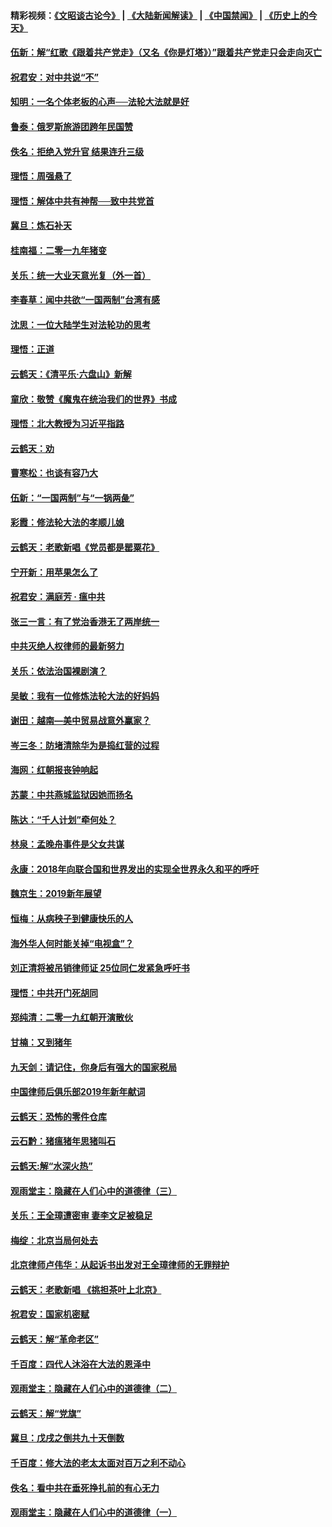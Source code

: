 #### 精彩视频：[《文昭谈古论今》](https://github.com/gfw-breaker/wenzhao/blob/master/README.md?t=01111830) | [《大陆新闻解读》](https://github.com/gfw-breaker/ntdtv-comedy/blob/master/README.md?t=01111830) | [《中国禁闻》](https://github.com/gfw-breaker/ntdtv-news/blob/master/README.md?t=01111830) | [《历史上的今天》](https://github.com/gfw-breaker/today-in-history/blob/master/README.md?t=01111830) 

#### [伍新：解“红歌《跟着共产党走》（又名《你是灯塔》）”跟着共产党走只会走向灭亡](../pages/nsc993/n10969074.md?t=01111830) 

#### [祝君安：对中共说“不”](../pages/nsc993/n10968464.md?t=01111830) 

#### [知明：一名个体老板的心声──法轮大法就是好](../pages/nsc993/n10967473.md?t=01111830) 

#### [鲁泰：俄罗斯旅游团跨年民国赞](../pages/nsc993/n10967035.md?t=01111830) 

#### [佚名：拒绝入党升官  结果连升三级](../pages/nsc993/n10965069.md?t=01111830) 

#### [理悟：周强悬了](../pages/nsc993/n10965044.md?t=01111830) 

#### [理悟：解体中共有神帮──致中共党首](../pages/nsc993/n10963824.md?t=01111830) 

#### [冀旦：炼石补天](../pages/nsc993/n10963818.md?t=01111830) 

#### [桂南福：二零一九年猪变](../pages/nsc993/n10963774.md?t=01111830) 

#### [关乐：统一大业天意光复（外一首）](../pages/nsc993/n10963765.md?t=01111830) 

#### [李春草：闻中共欲“一国两制”台湾有感](../pages/nsc993/n10963761.md?t=01111830) 

#### [沈思：一位大陆学生对法轮功的思考](../pages/nsc993/n10960706.md?t=01111830) 

#### [理悟：正道](../pages/nsc993/n10960529.md?t=01111830) 

#### [云鹤天：《清平乐‧六盘山》新解](../pages/nsc993/n10959258.md?t=01111830) 

#### [童欣：敬赞《魔鬼在统治我们的世界》书成](../pages/nsc993/n10959244.md?t=01111830) 

#### [理悟：北大教授为习近平指路](../pages/nsc993/n10959234.md?t=01111830) 

#### [云鹤天：劝](../pages/nsc993/n10959226.md?t=01111830) 

#### [曹寒松：也谈有容乃大](../pages/nsc993/n10959191.md?t=01111830) 

#### [伍新：“一国两制”与“一锅两彘”](../pages/nsc993/n10958297.md?t=01111830) 

#### [彩霞：修法轮大法的孝顺儿媳](../pages/nsc993/n10958333.md?t=01111830) 

#### [云鹤天：老歌新唱《党员都是罂粟花》](../pages/nsc993/n10958225.md?t=01111830) 

#### [宁开新：用苹果怎么了](../pages/nsc993/n10955962.md?t=01111830) 

#### [祝君安：满庭芳 · 瘟中共](../pages/nsc993/n10955949.md?t=01111830) 

#### [张三一言：有了党治香港无了两岸统一](../pages/nsc993/n10955943.md?t=01111830) 

#### [中共灭绝人权律师的最新努力](../pages/nsc993/n10954725.md?t=01111830) 

#### [关乐：依法治国裸剧演？](../pages/nsc993/n10952420.md?t=01111830) 

#### [吴敏：我有一位修炼法轮大法的好妈妈](../pages/nsc993/n10952484.md?t=01111830) 

#### [谢田：越南—美中贸易战意外赢家？](../pages/nsc993/n10940351.md?t=01111830) 

#### [岑三冬：防堵清除华为是捣红营的过程](../pages/nsc993/n10952342.md?t=01111830) 

#### [海网：红朝报丧钟响起](../pages/nsc993/n10951480.md?t=01111830) 

#### [苏蒙：中共燕城监狱因她而扬名](../pages/nsc993/n10951476.md?t=01111830) 

#### [陈达：“千人计划”牵何处？](../pages/nsc993/n10951466.md?t=01111830) 

#### [林泉：孟晚舟事件是父女共谋](../pages/nsc993/n10947780.md?t=01111830) 

#### [永康：2018年向联合国和世界发出的实现全世界永久和平的呼吁](../pages/nsc993/n10947756.md?t=01111830) 

#### [魏京生：2019新年展望](../pages/nsc993/n10947691.md?t=01111830) 

#### [恒梅：从病秧子到健康快乐的人](../pages/nsc993/n10947469.md?t=01111830) 

#### [海外华人何时能关掉“电视盒”？](../pages/nsc993/n10945406.md?t=01111830) 

#### [刘正清将被吊销律师证 25位同仁发紧急呼吁书](../pages/nsc993/n10944361.md?t=01111830) 

#### [理悟：中共开门死胡同](../pages/nsc993/n10944908.md?t=01111830) 

#### [郑纯清：二零一九红朝开演散伙](../pages/nsc993/n10944905.md?t=01111830) 

#### [甘楠：又到猪年](../pages/nsc993/n10944903.md?t=01111830) 

#### [九天剑：请记住，你身后有强大的国家税局](../pages/nsc993/n10944885.md?t=01111830) 

#### [中国律师后俱乐部2019年新年献词](../pages/nsc993/n10944348.md?t=01111830) 

#### [云鹤天：恐怖的零件仓库](../pages/nsc993/n10942847.md?t=01111830) 

#### [云石黔：猪瘟猪年思猪叫石](../pages/nsc993/n10943180.md?t=01111830) 

#### [云鹤天:解“水深火热”](../pages/nsc993/n10942828.md?t=01111830) 

#### [观雨堂主：隐藏在人们心中的道德律（三）](../pages/nsc993/n10941445.md?t=01111830) 

#### [关乐：王全璋遭密审 妻李文足被稳足](../pages/nsc993/n10941420.md?t=01111830) 

#### [梅绽：北京当局何处去](../pages/nsc993/n10941407.md?t=01111830) 

#### [北京律师卢伟华：从起诉书出发对王全璋律师的无罪辩护](../pages/nsc993/n10939303.md?t=01111830) 

#### [云鹤天：老歌新唱 《挑担茶叶上北京》](../pages/nsc993/n10937870.md?t=01111830) 

#### [祝君安：国家机密赋](../pages/nsc993/n10937863.md?t=01111830) 

#### [云鹤天：解“革命老区”](../pages/nsc993/n10937858.md?t=01111830) 

#### [千百度：四代人沐浴在大法的恩泽中](../pages/nsc993/n10937630.md?t=01111830) 

#### [观雨堂主：隐藏在人们心中的道德律（二）](../pages/nsc993/n10937219.md?t=01111830) 

#### [云鹤天：解“党旗”](../pages/nsc993/n10937211.md?t=01111830) 

#### [冀旦：戊戌之倒共九十天倒数](../pages/nsc993/n10937168.md?t=01111830) 

#### [千百度：修大法的老太太面对百万之利不动心](../pages/nsc993/n10934913.md?t=01111830) 

#### [佚名：看中共在垂死挣扎前的有心无力](../pages/nsc993/n10934707.md?t=01111830) 

#### [观雨堂主：隐藏在人们心中的道德律（一）](../pages/nsc993/n10934699.md?t=01111830) 

